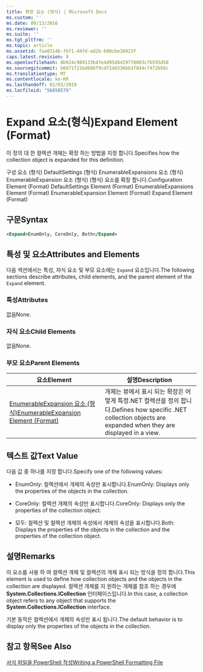 ```yaml
---
title: 확장 요소 (형식) | Microsoft Docs
ms.custom: ''
ms.date: 09/13/2016
ms.reviewer: ''
ms.suite: ''
ms.tgt_pltfrm: ''
ms.topic: article
ms.assetid: faa0314b-f6f1-44fd-ad2b-b00cbe38923f
caps.latest.revision: 9
ms.openlocfilehash: 8b924c989133b47e4d95d8429778003c76595d58
ms.sourcegitcommit: b6871f21bd666f9cd71dd336bb3f844cf472b56c
ms.translationtype: MT
ms.contentlocale: ko-KR
ms.lasthandoff: 02/03/2019
ms.locfileid: "56858579"
---
```

# <a name="expand-element-format"></a><span data-ttu-id="62840-102">Expand 요소(형식)</span><span class="sxs-lookup"><span data-stu-id="62840-102">Expand Element (Format)</span></span>

<span data-ttu-id="62840-103">이 정의 대 한 컬렉션 개체는 확장 하는 방법을 지정 합니다.</span><span class="sxs-lookup"><span data-stu-id="62840-103">Specifies how the collection object is expanded for this definition.</span></span>

<span data-ttu-id="62840-104">구성 요소 (형식) DefaultSettings (형식) EnumerableExpansions 요소 (형식) EnumerableExpansion 요소 (형식) (형식) 요소를 확장 합니다.</span><span class="sxs-lookup"><span data-stu-id="62840-104">Configuration Element (Format) DefaultSettings Element (Format) EnumerableExpansions Element (Format) EnumerableExpansion Element (Format) Expand Element (Format)</span></span>

## <a name="syntax"></a><span data-ttu-id="62840-105">구문</span><span class="sxs-lookup"><span data-stu-id="62840-105">Syntax</span></span>

```xml
<Expand>EnumOnly, CoreOnly, Both</Expand>
```

## <a name="attributes-and-elements"></a><span data-ttu-id="62840-106">특성 및 요소</span><span class="sxs-lookup"><span data-stu-id="62840-106">Attributes and Elements</span></span>

<span data-ttu-id="62840-107">다음 섹션에서는 특성, 자식 요소 및 부모 요소에는 `Expand` 요소입니다.</span><span class="sxs-lookup"><span data-stu-id="62840-107">The following sections describe attributes, child elements, and the parent element of the `Expand` element.</span></span>

### <a name="attributes"></a><span data-ttu-id="62840-108">특성</span><span class="sxs-lookup"><span data-stu-id="62840-108">Attributes</span></span>

<span data-ttu-id="62840-109">없음</span><span class="sxs-lookup"><span data-stu-id="62840-109">None.</span></span>

### <a name="child-elements"></a><span data-ttu-id="62840-110">자식 요소</span><span class="sxs-lookup"><span data-stu-id="62840-110">Child Elements</span></span>

<span data-ttu-id="62840-111">없음</span><span class="sxs-lookup"><span data-stu-id="62840-111">None.</span></span>

### <a name="parent-elements"></a><span data-ttu-id="62840-112">부모 요소</span><span class="sxs-lookup"><span data-stu-id="62840-112">Parent Elements</span></span>

|<span data-ttu-id="62840-113">요소</span><span class="sxs-lookup"><span data-stu-id="62840-113">Element</span></span>|<span data-ttu-id="62840-114">설명</span><span class="sxs-lookup"><span data-stu-id="62840-114">Description</span></span>|
|-------------|-----------------|
|[<span data-ttu-id="62840-115">EnumerableExpansion 요소 (형식)</span><span class="sxs-lookup"><span data-stu-id="62840-115">EnumerableExpansion Element (Format)</span></span>](./enumerableexpansion-element-format.md)|<span data-ttu-id="62840-116">개체는 뷰에서 표시 되는 확장은 어떻게 특정.NET 컬렉션을 정의 합니다.</span><span class="sxs-lookup"><span data-stu-id="62840-116">Defines how specific .NET collection objects are expanded when they are displayed in a view.</span></span>|

## <a name="text-value"></a><span data-ttu-id="62840-117">텍스트 값</span><span class="sxs-lookup"><span data-stu-id="62840-117">Text Value</span></span>

<span data-ttu-id="62840-118">다음 값 중 하나를 지정 합니다.</span><span class="sxs-lookup"><span data-stu-id="62840-118">Specify one of the following values:</span></span>

- <span data-ttu-id="62840-119">EnumOnly: 컬렉션에서 개체의 속성만 표시합니다.</span><span class="sxs-lookup"><span data-stu-id="62840-119">EnumOnly: Displays only the properties of the objects in the collection.</span></span>

- <span data-ttu-id="62840-120">CoreOnly: 컬렉션 개체의 속성만 표시합니다.</span><span class="sxs-lookup"><span data-stu-id="62840-120">CoreOnly: Displays only the properties of the collection object.</span></span>

- <span data-ttu-id="62840-121">모두: 컬렉션 및 컬렉션 개체의 속성에서 개체의 속성을 표시합니다.</span><span class="sxs-lookup"><span data-stu-id="62840-121">Both: Displays the properties of the objects in the collection and the properties of the collection object.</span></span>

## <a name="remarks"></a><span data-ttu-id="62840-122">설명</span><span class="sxs-lookup"><span data-stu-id="62840-122">Remarks</span></span>

<span data-ttu-id="62840-123">이 요소를 사용 하 여 컬렉션 개체 및 컬렉션의 개체 표시 되는 방식을 정의 합니다.</span><span class="sxs-lookup"><span data-stu-id="62840-123">This element is used to define how collection objects and the objects in the collection are displayed.</span></span> <span data-ttu-id="62840-124">컬렉션 개체를 지 원하는 개체를 참조 하는 경우에 **System.Collections.ICollection** 인터페이스입니다.</span><span class="sxs-lookup"><span data-stu-id="62840-124">In this case, a collection object refers to any object that supports the  **System.Collections.ICollection** interface.</span></span>

<span data-ttu-id="62840-125">기본 동작은 컬렉션에서 개체의 속성만 표시 됩니다.</span><span class="sxs-lookup"><span data-stu-id="62840-125">The default behavior is to display only the properties of the objects in the collection.</span></span>

## <a name="see-also"></a><span data-ttu-id="62840-126">참고 항목</span><span class="sxs-lookup"><span data-stu-id="62840-126">See Also</span></span>

[<span data-ttu-id="62840-127">서식 파일을 PowerShell 작성</span><span class="sxs-lookup"><span data-stu-id="62840-127">Writing a PowerShell Formatting File</span></span>](./writing-a-powershell-formatting-file.md)
